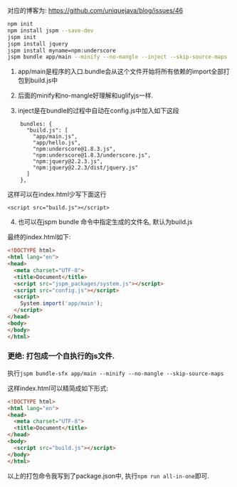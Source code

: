 
对应的博客为: https://github.com/uniquejava/blog/issues/46

```sh
npm init
npm install jspm --save-dev
jspm init
jspm install jquery
jspm install myname=npm:underscore
jspm bundle app/main --minify --no-mangle --inject --skip-source-maps
```

1) app/main是程序的入口.bundle会从这个文件开始将所有依赖的import全部打包到build.js中

2) 后面的minify和no-mangle好理解和uglifyjs一样.

3) inject是在bundle的过程中自动在config.js中加入如下这段
```
    bundles: {
      "build.js": [
        "app/main.js",
        "app/hello.js",
        "npm:underscore@1.8.3.js",
        "npm:underscore@1.8.3/underscore.js",
        "npm:jquery@2.2.3.js",
        "npm:jquery@2.2.3/dist/jquery.js"
      ]
    },
```

这样可以在index.html少写下面这行
```
<script src="build.js"></script>
```
4) 也可以在jspm bundle 命令中指定生成的文件名, 默认为build.js

最终的index.html如下:
```html
<!DOCTYPE html>
<html lang="en">
<head>
  <meta charset="UTF-8">
  <title>Document</title>
  <script src="jspm_packages/system.js"></script>
  <script src="config.js"></script>
  <script>
    System.import('app/main');
  </script>
</head>
<body>
</body>
</html>
```

### 更绝: 打包成一个自执行的js文件.
执行`jspm bundle-sfx app/main --minify --no-mangle --skip-source-maps`

这样index.html可以精简成如下形式:
```html
<!DOCTYPE html>
<html lang="en">
<head>
  <meta charset="UTF-8">
  <title>Document</title>
</head>
<body>
  <script src="build.js"></script>
</body>
</html>
```

以上的打包命令我写到了package.json中, 执行`npm run all-in-one`即可.
